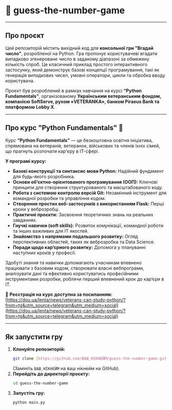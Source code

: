 # 🔢 guess-the-number-game

---

## Про проєкт

Цей репозиторій містить вихідний код для **консольної гри "Вгадай число"**, розробленої на Python. Гра пропонує користувачеві вгадати випадково згенероване число в заданому діапазоні за обмежену кількість спроб. Це класичний приклад простого інтерактивного застосунку, який демонструє базові концепції програмування, такі як генерація випадкових чисел, умовні оператори, цикли та обробка вводу користувача.

Проєкт був розроблений в рамках навчання на курсі **“Python Fundamentals”**, організованому **Українським ветеранським фондом, компанією SoftServe, рухом «VETERANKA», банком Piraeus Bank та платформою Lobby X**.

---

## Про курс "Python Fundamentals" 🐍

Курс **“Python Fundamentals”** — це безкоштовна освітня ініціатива, спрямована на ветеранів, ветеранок, військових та членів їхніх сімей, що прагнуть розпочати кар'єру в IT-сфері.

**У програмі курсу:**

* **Базові конструкції та синтаксис мови Python:** Надійний фундамент для будь-якого розробника.
* **Основи об’єктно-орієнтованого програмування (ООП):** Ключові принципи для створення структурованого та масштабованого коду.
* **Робота з системою контролю версій Git:** Незамінний інструмент для командної розробки та управління кодом.
* **Створення простих веб-застосунків з використанням Flask:** Перші кроки у веброзробці.
* **Практичні проєкти:** Засвоєння теоретичних знань на реальних завданнях.
* **Гнучкі навички (soft skills):** Розвиток комунікації, командної роботи та інших важливих для IT якостей.
* **Знайомство з напрямами подальшого розвитку:** Огляд перспективних областей, таких як веброзробка та Data Science.
* **Поради щодо кар’єрного розвитку:** Допомога у плануванні наступних кроків у професії.

Здобуті знання та навички допомагають учасникам впевнено працювати з базовим кодом, створювати власні вебпрограми, аналізувати дані та ефективно користуватись професійними інструментами розробки, роблячи перший впевнений крок до кар’єри в ІТ.

🔗 **Реєстрація на курс доступна за посиланням:**
[https://dou.ua/lenta/news/veterans-can-study-python/?from=tg&utm_source=telegram&utm_medium=social](https://dou.ua/lenta/news/veterans-can-study-python/?from=tg&utm_source=telegram&utm_medium=social)

---

## Як запустити гру

1.  **Клонуйте репозиторій:**
    ```bash
    git clone [https://github.com/ВАШ_НІКНЕЙМ/guess-the-number-game.git](https://github.com/ВАШ_НІКНЕЙМ/guess-the-number-game.git)
    ```
    (Замініть `ВАШ_НІКНЕЙМ` на ваш нікнейм на GitHub).
2.  **Перейдіть до директорії проєкту:**
    ```bash
    cd guess-the-number-game
    ```
3.  **Запустіть гру:**
    ```bash
    python main.py
    ```
